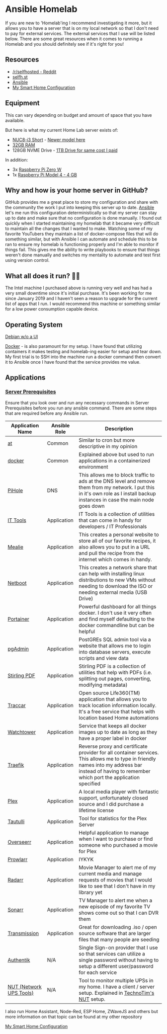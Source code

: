 # Ansible Homelab

If you are new to 'Homelab'ing I recommend investigating it more, but it allows you
to have a server that is on my local network so that I don't need to pay for external
services. The external services that I use will be listed below. There are some great
resources when it comes to running a Homelab and you should definitely see if
it's right for you!

## Resources

- [/r/selfhosted - Reddit](https://www.reddit.com/r/selfhosted/)
- [selfh.st](https://selfh.st)
- [Ansible](https://www.ansible.com)
- [My Smart Home Configuration](https://github.com/ZinkNotTheMetal/my-smart-home)

## Equipment

This can vary depending on budget and amount of space that you have available.

But here is what my current Home Lab server exists of:

- [NUC8-i3 Short](https://amzn.to/43ttxG5) - [Newer model here](https://amzn.to/44L3w69)
- [32GB RAM](https://amzn.to/43q9doY)
- 128GB NVME Drive - [1TB Drive for same cost I paid](https://amzn.to/3ro1B97)

In addition:

- 3x [Raspberry Pi Zero W](https://)
- 1x [Raspberry Pi Model 4 - 4 GB](https://)

## Why and how is your home server in GitHub?

GitHub provides me a great place to store my configuration and share with the
community the work I put into keeping this server up to date. [Ansible](https://www.ansible.com)
let's me run this configuration deterministically so that my server can stay up
to date and make sure that no configuration is done manually.
I found out quickly when I started maintaining my homelab that it became very difficult
to maintain all the changes that I wanted to make. Watching some of my favorite
YouTubers they maintain a list of docker-compose files that will do something similar,
but with Ansible I can automate and schedule this to be ran to ensure my homelab
is functioning properly and I'm able to monitor if things fail.
This gives me the ability to write playbooks to ensure that things weren't done
manually and switches my mentality to automate and test first using version control.

## What all does it run? 🤷‍♂️

The Intel machine I purchased above is running very well and has had a very small
downtime since it's initial purchase. It's been working for me since January 2019
and I haven't seen a reason to upgrade for the current list of apps that I run.
I would recommend this machine or something similar for a low power consumption
capable device.

## Operating System

[Debian w/o a UI](https://)

[Docker](https://www.docker.com) - is also paramount for my setup. I have found that
utilizing containers it makes testing and homelab-ing easier for setup and tear down.
My first trial is to SSH into the machine run a docker command then convert it
to Ansible once I have found that the service provides me value.

## Applications

### [Server Prerequisites](docs/SERVER_PREREQUISITES.md)

Ensure that you look over and run any necessary commands in Server Prerequisites
before you run any ansible command. There are some steps that are required before
any Ansible run.

| Application Name | Ansible Role | Description |
|----------|----------|----------|
| [at](https://linuxize.com/post/at-command-in-linux/) | Common | Similar to cron but more descriptive in my opinion |
| [docker](https://www.docker.com) | Common | Explained above but used to run applications in a containerized environment |
| [PiHole](https://pi-hole.net) | DNS | This allows me to block traffic to ads at the DNS level and remove them from my network. I put this in it's own role as I install backup instances in case the main node goes down |
| [IT Tools](https://) | Application | IT Tools is a collection of utilities that can come in handy for developers / IT Professionals |
| [Mealie](https://mealie.io) | Application | This creates a personal website to store all of our favorite recipes, it also allows you to put in a URL and pull the recipe from the internet which comes in handy. |
| [Netboot](https://) | Application | This creates a network share that can help with installing linux distributions to new VMs without needing to download the ISO or needing external media (USB Drive) |
| [Portainer](https://www.portainer.io) | Application | Powerful dashboard for all things docker. I don't use it very often and find myself defaulting to the docker commandline but can be helpful |
| [pgAdmin](https://) | Application | PostGREs SQL admin tool via a website that allows me to login into database servers, execute scripts and view data |
| [Stirling PDF](https://) | Application | Stirling PDF is a collection of utilities that help with PDFs (i.e. splitting out pages, converting, modifying metadata) |
| [Traccar](https://) | Application | Open source Life360(TM) application that allows you to track location information locally. It's a free service that helps with location based Home automations |
| [Watchtower](https://containrrr.dev/watchtower) | Application | Service that keeps all docker images up to date as long as they have a proper label in docker |
| [Traefik](https://) | Application | Reverse proxy and certificate provider for all container services. This allows me to type in friendly names into my address bar instead of having to remember which port the application specified |
| [Plex](https://www.plex.tv) | Application | A local media player with fantastic support, unfortunately closed source and I did purchase a lifetime license |
| [Tautulli](https://tautulli.com) | Application | Tool for statistics for the Plex Server |
| [Overseerr](https://) | Application | Helpful application to manage when I want to purchase or find someone who purchased a movie for Plex |
| [Prowlarr](https://) | Application | IYKYK |
| [Radarr](https://) | Application | Movie Manager to alert me of my current media and manage requests of movies that I would like to see that I don't have in my library yet |
| [Sonarr](https://) | Application | TV Manager to alert me when a new episode of my favorite TV shows come out so that I can DVR them |
| [Transmission](https://transmissionbt.com) | Application | Great for downloading .iso / open source software that are larger files that many people are seeding |
| [Authentik](https://) | N/A | Single Sign-on provider that I use so that services can utilize a single password without having to setup a different user/password for each service |
| [NUT (Network UPS Tools)](https://www.networkupstools.org) | N/A | Tool to monitor multiple UPSs in my home. I have a client / server setup. Explained in [TechnoTim's NUT](https://) setup. |

I also run Home Assistant, Node-Red, ESP Home, ZWaveJS and others but
more information on that topic can be found at my other repository

[My Smart Home Configuration](https://github.com/ZinkNotTheMetal/my-smart-home)
